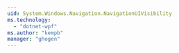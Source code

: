 ```yaml
---
uid: System.Windows.Navigation.NavigationUIVisibility
ms.technology: 
  - "dotnet-wpf"
ms.author: "kempb"
manager: "ghogen"
---
```

